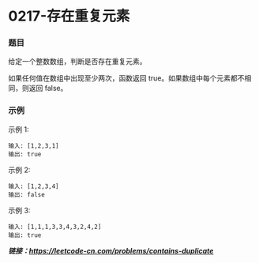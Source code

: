 # 0217-存在重复元素

### 题目

给定一个整数数组，判断是否存在重复元素。

如果任何值在数组中出现至少两次，函数返回 true。如果数组中每个元素都不相同，则返回 false。

### 示例

示例 1:

    输入: [1,2,3,1]
    输出: true

示例 2:

    输入: [1,2,3,4]
    输出: false

示例 3:

    输入: [1,1,1,3,3,4,3,2,4,2]
    输出: true

***链接：https://leetcode-cn.com/problems/contains-duplicate***